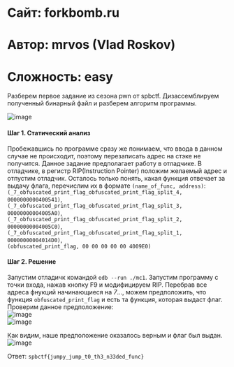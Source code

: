 
# Сайт: forkbomb.ru 
# Автор: mrvos (Vlad Roskov)
# Сложность: easy 


Разберем первое задание из сезона pwn от spbctf. Дизассемблируем полученный 
бинарный файл и разберем алгоритм программы.

![image](https://github.com/user-attachments/assets/7452c046-5bf8-4c0c-9c51-3be1ad27a4fc)

#### Шаг 1. Статический анализ
Пробежавшись по программе сразу же понимаем, что ввода в данном случае не происходит, поэтому перезаписать адрес 
на стэке не получится. Данное задание предполагает работу в отладчике. В отладчике, в регистр RIP(Instruction Pointer) положим желаемый адрес 
и отпустим отладчик. Осталось только понять, какая функция отвечает за выдачу флага, перечислим их в формате `(name_of_func, address)`: \
`(_7_obfuscated_print_flag_obfuscated_print_flag_split_4, 0000000000400541)`,
`(_7_obfuscated_print_flag_obfuscated_print_flag_split_3, 00000000004005A0)`, 
`(_7_obfuscated_print_flag_obfuscated_print_flag_split_2, 00000000004005C0)`, 
`(_7_obfuscated_print_flag_obfuscated_print_flag_split_1, 00000000004014D0)`, <br />
`(obfuscated_print_flag, 00 00 00 00 00 4009E0)`


#### Шаг 2. Решение

Запустим отладичк командой `edb --run ./mc1`. Запустим программу с точки входа, нажав кнопку F9 и модифицируем RIP.
Перебрав все адреса фнукций начинающиеся на _7_..., можем предположить, что функция `obfuscated_print_flag` и есть та функция, которая 
выдаст флаг. Проверим данное предположение: <br />
![image](https://github.com/user-attachments/assets/829502a3-f158-4aec-af3d-643adf339990) <br />
![image](https://github.com/user-attachments/assets/f230e127-bc1e-4e92-a828-9e6788687904)

Как видим, наше предположение оказалось верным и флаг был выдан.
![image](https://github.com/user-attachments/assets/9b17311b-db68-4e3b-9ac7-7a24c258b730)


Ответ: `spbctf{jumpy_jump_t0_th3_n33ded_func}`










